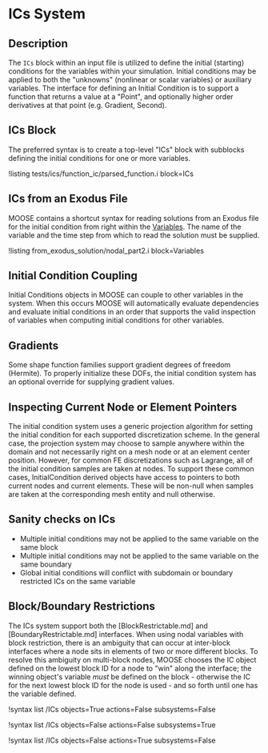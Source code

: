# ICs System

## Description

The `ICs` block within an input file is utilized to define the initial (starting) conditions for
the variables within your simulation. Initial conditions may be applied to both the "unknowns"
(nonlinear or scalar variables) or auxiliary variables. The interface for defining an Initial
Condition is to support a function that returns a value at a "Point", and optionally higher order
derivatives at that point (e.g. Gradient, Second).

## ICs Block

The preferred syntax is to create a top-level "ICs" block with subblocks defining the initial
conditions for one or more variables.

!listing tests/ics/function_ic/parsed_function.i block=ICs

## ICs from an Exodus File

MOOSE contains a shortcut syntax for reading solutions from an Exodus file for the initial
condition from right within the [Variables](Variables/index.html). The name of the variable
and the time step from which to read the solution must be supplied.

!listing from_exodus_solution/nodal_part2.i block=Variables

## Initial Condition Coupling

Initial Conditions objects in MOOSE can couple to other variables in the system. When this occurs
MOOSE will automatically evaluate dependencies and evaluate initial conditions in an order that
supports the valid inspection of variables when computing initial conditions for other variables.

## Gradients

Some shape function families support gradient degrees of freedom (Hermite). To properly initialize
these DOFs, the initial condition system has an optional override for supplying gradient values.

## Inspecting Current Node or Element Pointers

The initial condition system uses a generic projection algorithm for setting the initial condition
for each supported discretization scheme. In the general case, the projection system may choose
to sample anywhere within the domain and not necessarily right on a mesh node or at an element center
position. However, for common FE discretizations such as Lagrange, all of the initial condition
samples are taken at nodes. To support these common cases, InitialCondition derived objects have
access to pointers to both current nodes and current elements. These will be non-null when
samples are taken at the corresponding mesh entity and null otherwise.

## Sanity checks on ICs

- Multiple initial conditions may not be applied to the same variable on the same block
- Multiple initial conditions may not be applied to the same variable on the same boundary
- Global initial conditions will conflict with subdomain or boundary restricted ICs on the same variable

## Block/Boundary Restrictions

The ICs system support both the [BlockRestrictable.md] and
[BoundaryRestrictable.md] interfaces.  When using nodal variables with block
restriction, there is an ambiguity that can occur at inter-block interfaces
where a node sits in elements of two or more different blocks.  To resolve
this ambiguity on multi-block nodes, MOOSE chooses the IC object defined on
the lowest block ID for a node to "win" along the interface; the winning
object's variable *must* be defined on the block - otherwise the IC for the
next lowest block ID for the node is used - and so forth until one has the
variable defined.

!syntax list /ICs objects=True actions=False subsystems=False

!syntax list /ICs objects=False actions=False subsystems=True

!syntax list /ICs objects=False actions=True subsystems=False
